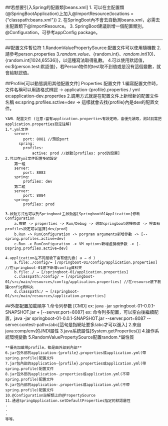 ##若想要引入Spring的配置類[beans.xml]
    1. 可以在主配置類(@SpringBootApplication)上加入@ImportResource(locations = {"classpath:beans.xml"})
    2. 在SpringBoot內不會去自動測beans.xml，必需去主配置類下@ImportResource。
    3. SpringBoot建議新增一個配置類別，@Configuration，可參考appConfig package。

***

##配置文件暫位符
    1.RandomValuePropertySource:配置文件可以使用隨機數
    2.請參考person.properties
    3.${random.value}、${random.int}、${random.int(10)}、${random.int[1024,65536]}，以這種寫法取得亂數。
    4.可以使用默認值，ex:${person.test:默認值}，若Person物件的test取不到值或是沒有這個變數，就會給默認值。

##Profile[可以動態調用其他配置文件]
    Properties 配置文件
    1.編寫配置文件時，文件名稱可以用該格式辨認  → application-{profile}.properties / yml
        ex:application-dev.properties
    2.調用方式就是在配置文件上新增新的配置文件名稱
        ex:spring.profiles.sctive=dev → 這樣就會去找{profile}內是dev的配置文件。

    YAML 配置文件 (注意:當有application.properties有設定時，會優先讀取，測試前需把application.properties設定註解)
    1.*.yml文件
        server:
            port: 8081 //預設port
          spring:
            profiles:
                active: prod //啟動[profiles: prod的設置]
    2.可以在yml文件配置多組設定
        第一組
        server:
            port: 8083
        spring:
            profiles: dev  
        第二組
        server:
            port: 8084
        spring:
            profiles: prod
        
    3.啟動方式也可以到Springboot主啟動器[Springboot01Application]修改Configuration
        a.右鍵 -> properties -> Run/Debug -> 選取springboot選擇修改 -> 裡面有profiles設定可以選擇[dev/prod]
        b.Run -> RunConfiguration -> porgram arguments新增參數 -> [--spring.profiles.active=dev]
        c.Run -> RunConfiguration -> VM options新增虛擬機參數 -> [-Dspring.profiles.active=dev]
    
    4.application在不同層級下會有優先級( a → d )
        a.file:./config/→ [/springboot-01/config/application.properties] //在springboot-01底下新增config資料夾
        b.file:./ → [/springboot-01/application.properties]
        c.classpath:/config/ → [/springboot-01/src/main/resources/config/application.properties] //在resourse底下創建config資料夾
        d.classpath:/ → [/springboot-01/src/main/resources/application.properties]

##外部配置加載順序
    1.命令列參數 [CMD]
        ex: java -jar springboot-01-0.0.1-SNAPSHOT.jar + [--server.port=8087]
        ex: 命令列多配置，可以空白後繼續配置，java -jar springboot-01-0.0.1-SNAPSHOT.jar --server.port=8087 --server.contest-path=/abc[這句是指網址要多/abc才可以進入]
    2.來自java:comp/env的JNDI屬性
    3.java系統屬性[System.getProperties()]
    4.操作系統環境變數
    5.RandomValuePropertySource配置random.*屬性質

    **優先加載帶profile，都是由外部到內部**
    6.jar包外部的application-{profile}.properties或application.yml(帶spring.profile)配置文件
    7.jar包內部的application-{profile}.properties或application.yml(帶spring.profile)配置文件
    8.jar包外部的application-.properties或application.yml(不帶spring.profile)配置文件
    9.jar包內部的application-.properties或application.yml(不帶spring.profile)配置文件
    10.@Configuration註解類上的@PropertySource
    11.通過SpringApplication.setDefaultProperties指定的默認屬性
    .
    .
    .
    等等。

